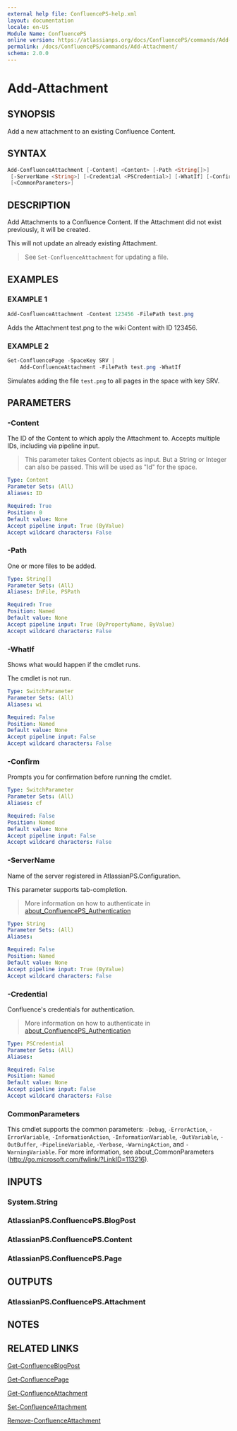 ```yaml
---
external help file: ConfluencePS-help.xml
layout: documentation
locale: en-US
Module Name: ConfluencePS
online version: https://atlassianps.org/docs/ConfluencePS/commands/Add-Attachment/
permalink: /docs/ConfluencePS/commands/Add-Attachment/
schema: 2.0.0
---
```

# Add-Attachment

## SYNOPSIS

Add a new attachment to an existing Confluence Content.

## SYNTAX

```powershell
Add-ConfluenceAttachment [-Content] <Content> [-Path <String[]>]
 [-ServerName <String>] [-Credential <PSCredential>] [-WhatIf] [-Confirm]
 [<CommonParameters>]
```

## DESCRIPTION

Add Attachments to a Confluence Content.
If the Attachment did not exist previously, it will be created.

This will not update an already existing Attachment.

> See `Set-ConfluenceAttachment` for updating a file.

## EXAMPLES

### EXAMPLE 1

```powershell
Add-ConfluenceAttachment -Content 123456 -FilePath test.png
```

Adds the Attachment test.png to the wiki Content with ID 123456.

### EXAMPLE 2

```powershell
Get-ConfluencePage -SpaceKey SRV |
    Add-ConfluenceAttachment -FilePath test.png -WhatIf
```

Simulates adding the file `test.png` to all pages in the space with key SRV.

## PARAMETERS

### -Content

The ID of the Content to which apply the Attachment to.
Accepts multiple IDs, including via pipeline input.

> This parameter takes Content objects as input.
> But a String or Integer can also be passed.
> This will be used as "Id" for the space.

```yaml
Type: Content
Parameter Sets: (All)
Aliases: ID

Required: True
Position: 0
Default value: None
Accept pipeline input: True (ByValue)
Accept wildcard characters: False
```

### -Path

One or more files to be added.

```yaml
Type: String[]
Parameter Sets: (All)
Aliases: InFile, PSPath

Required: True
Position: Named
Default value: None
Accept pipeline input: True (ByPropertyName, ByValue)
Accept wildcard characters: False
```

### -WhatIf

Shows what would happen if the cmdlet runs.

The cmdlet is not run.

```yaml
Type: SwitchParameter
Parameter Sets: (All)
Aliases: wi

Required: False
Position: Named
Default value: None
Accept pipeline input: False
Accept wildcard characters: False
```

### -Confirm

Prompts you for confirmation before running the cmdlet.

```yaml
Type: SwitchParameter
Parameter Sets: (All)
Aliases: cf

Required: False
Position: Named
Default value: None
Accept pipeline input: False
Accept wildcard characters: False
```

### -ServerName

Name of the server registered in AtlassianPS.Configuration.

This parameter supports tab-completion.

> More information on how to authenticate in [about_ConfluencePS_Authentication](../../about/authentication.html)

```yaml
Type: String
Parameter Sets: (All)
Aliases:

Required: False
Position: Named
Default value: None
Accept pipeline input: True (ByValue)
Accept wildcard characters: False
```

### -Credential

Confluence's credentials for authentication.

> More information on how to authenticate in [about_ConfluencePS_Authentication](../../about/authentication.html)

```yaml
Type: PSCredential
Parameter Sets: (All)
Aliases:

Required: False
Position: Named
Default value: None
Accept pipeline input: False
Accept wildcard characters: False
```

### CommonParameters

This cmdlet supports the common parameters: `-Debug`, `-ErrorAction`,
`-ErrorVariable`, `-InformationAction`, `-InformationVariable`, `-OutVariable`,
`-OutBuffer`, `-PipelineVariable`, `-Verbose`, `-WarningAction`, and
`-WarningVariable`.
For more information, see about_CommonParameters
(<http://go.microsoft.com/fwlink/?LinkID=113216>).

## INPUTS

### System.String

### AtlassianPS.ConfluencePS.BlogPost

### AtlassianPS.ConfluencePS.Content

### AtlassianPS.ConfluencePS.Page

## OUTPUTS

### AtlassianPS.ConfluencePS.Attachment

## NOTES

## RELATED LINKS

[Get-ConfluenceBlogPost](../Get-ConfluenceBlogPost)

[Get-ConfluencePage](../Get-ConfluencePage)

[Get-ConfluenceAttachment](../Get-ConfluenceAttachment)

[Set-ConfluenceAttachment](../Set-ConfluenceAttachment)

[Remove-ConfluenceAttachment](../Remove-ConfluenceAttachment)
